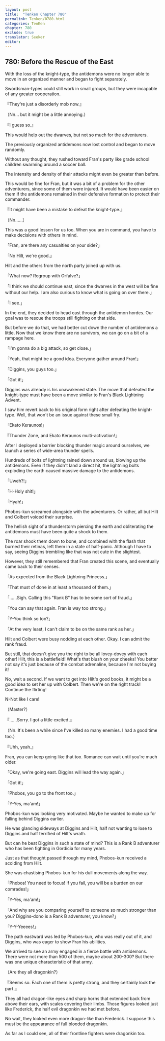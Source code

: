 ```yaml
---
layout: post
title:  "Tenken Chapter 780"
permalink: Tenken/0780.html
categories: TenKen
chapter: 780
exclude: true
translator: Seeker
editor: 
---
```

<h2 id="ch780">780: Before the Rescue of the East</h2>

<p>With the loss of the knight-type, the antidemons were no longer able to move in an organized manner and began to fight separately.</p>

<p>Swordsman-types could still work in small groups, but they were incapable of any greater cooperation.</p>

<p>『They're just a disorderly mob now.』</p>
<p>（Nn… but it might be a little annoying.）</p>
<p>『I guess so.』</p>

<p>This would help out the dwarves, but not so much for the adventurers.</p>

<p>The previously organized antidemons now lost control and began to move randomly.</p>

<p>Without any thought, they rushed toward Fran's party like grade school children swarming around a soccer ball.</p>

<p>The intensity and density of their attacks might even be greater than before.</p>

<p>This would be fine for Fran, but it was a bit of a problem for the other adventurers, since some of them were injured. It would have been easier on them if the antidemons remained in their defensive formation to protect their commander.</p>

<p>『It might have been a mistake to defeat the knight-type.』</p>
<p>（Nn……）</p>

<p>This was a good lesson for us too. When you are in command, you have to make decisions with others in mind.</p>

<p>「Fran, are there any casualties on your side?」</p>
<p>「No Hilt, we're good.」</p>

<p>Hilt and the others from the north party joined up with us.</p>

<p>「What now? Regroup with Orfalve?」</p>
<p>「I think we should continue east, since the dwarves in the west will be fine without our help. I am also curious to know what is going on over there.」</p>
<p>「I see.」</p>

<p>In the end, they decided to head east through the antidemon hordes. Our goal was to rescue the troops still fighting on that side.</p>

<p>But before we do that, we had better cut down the number of antidemons a little. Now that we know there are no survivors, we can go on a bit of a rampage here.</p>

<p>「I'm gonna do a big attack, so get close.」</p>
<p>「Yeah, that might be a good idea. Everyone gather around Fran!」</p>
<p>「Diggins, you guys too.」</p>
<p>「Got it!」</p>

<p>Diggins was already is his unawakened state. The move that defeated the knight-type must have been a move similar to Fran's Black Lightning Advent.</p>

<p>I saw him revert back to his original form right after defeating the knight-type. Well, that won't be an issue against these small fry.</p>

<p>「Ekato Keraunos!」</p>
<p>『Thunder Zone, and Ekato Keraunos multi-activation!』</p>

<p>After I deployed a barrier blocking thunder magic around ourselves, we launch a series of wide-area thunder spells.</p>

<p>Hundreds of bolts of lightning rained down around us, blowing up the antidemons. Even if they didn't land a direct hit, the lightning bolts exploding the earth caused massive damage to the antidemons.</p>

<p>「Uweh?!」</p>
<p>「H-Holy shit!」</p>
<p>「Hyah!」</p>

<p>Phobos-kun screamed alongside with the adventurers. Or rather, all but Hilt and Colbert voiced their surprise.</p>

<p>The hellish sight of a thunderstorm piercing the earth and obliterating the antidemons must have been quite a shock to them.</p>

<p>The roar shook them down to bone, and combined with the flash that burned their retinas, left them in a state of half-panic. Although I have to say, seeing Diggins trembling like that was not cute in the slightest.</p>

<p>However, they still remembered that Fran created this scene, and eventually came back to their senses.</p>

<p>「As expected from the Black Lightning Princess.」</p>
<p>「That must of done in at least a thousand of them.」</p>
<p>「……Sigh. Calling this "Rank B" has to be some sort of fraud.」</p>
<p>「You can say that again. Fran is way too strong.」</p>
<p>「Y-You think so too?」</p>
<p>「At the very least, I can't claim to be on the same rank as her.」</p>

<p>Hilt and Colbert were busy nodding at each other. Okay. I can admit the rank fraud.</p>

<p>But still, that doesn't give you the right to be all lovey-dovey with each other! Hilt, this is a battlefield! What's that blush on your cheeks! You better not say it's just because of the combat adrenaline, because I'm not buying it!</p>

<p>No, wait a second. If we want to get into Hilt's good books, it might be a good idea to set her up with Colbert. Then we're on the right track! Continue the flirting!</p>

<p>N-Not like I care!</p>

<p>（Master?）</p>
<p>『……Sorry. I got a little excited.』</p>
<p>（Nn. It's been a while since I've killed so many enemies. I had a good time too.）</p>
<p>『Uhh, yeah.』</p>

<p>Fran, you can keep going like that too. Romance can wait until you're much older.</p>

<p>「Okay, we're going east. Diggins will lead the way again.」</p>
<p>「Got it!」</p>
<p>「Phobos, you go to the front too.」</p>
<p>「Y-Yes, ma'am!」</p>

<p>Phobos-kun was looking very motivated. Maybe he wanted to make up for falling behind Diggins earlier.</p>

<p>He was glancing sideways at Diggins and Hilt, half not wanting to lose to Diggins and half terrified of Hilt's wrath.</p>

<p>But can he beat Diggins in such a state of mind? This is a Rank B adventurer who has been fighting in Gordicia for many years.</p>

<p>Just as that thought passed through my mind, Phobos-kun received a scolding from Hilt.</p>

<p>She was chastising Phobos-kun for his dull movements along the way.</p>

<p>「Phobos! You need to focus! If you fail, you will be a burden on our comrades!」</p>
<p>「Y-Yes, ma'am!」</p>
<p>「And why are you comparing yourself to someone so much stronger than you? Diggins-dono is a Rank B adventurer, you know?」</p>
<p>「Y-Y-Yeeees!」</p>

<p>The path eastward was led by Phobos-kun, who was really out of it, and Diggins, who was eager to show Fran his abilities.</p>

<p>We arrived to see an army engaged in a fierce battle with antidemons. There were not more than 500 of them, maybe about 200-300? But there was one unique characteristic of that army.</p>

<p>（Are they all dragonkin?）</p>
<p>『Seems so. Each one of them is pretty strong, and they certainly look the part.』</p>

<p>They all had dragon-like eyes and sharp horns that extended back from above their ears, with scales covering their limbs. Those figures looked just like Frederick, the half evil dragonkin we had met before.</p>

<p>No wait, they looked even more dragon-like than Frederick. I suppose this must be the appearance of full blooded dragonkin.</p>

<p>As far as I could see, all of their frontline fighters were dragonkin too.</p>



